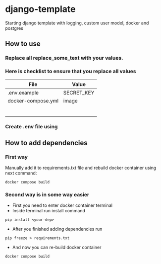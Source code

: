 # django-template

Starting django template with logging, custom user model, docker and postgres

## How to use

### Replace all replace_some_text with your values.

### Here is checklist to ensure that you replace all values

| File               | Value      |
| ------------------ | ---------- |
| .env.example       | SECRET_KEY |
| docker-compose.yml | image      |
|                    |            |
|                    |            |
|                    |            |
|                    |            |
|                    |            |
|                    |            |

### Create .env file using

## How to add dependencies

### First way

Manually add it to requirements.txt file and rebuild docker container using next command:

```
docker compose build
```

### Second way is in some way easier

-   First you need to enter docker container terminal
-   Inside terminal run install command

```
pip install <your-dep>
```

-   After you finished adding dependencies run

```
pip freeze > requirements.txt
```

-   And now you can re-build docker container

```
docker compose build
```
